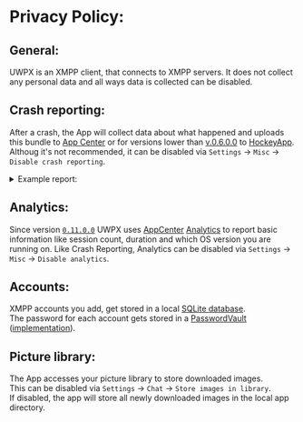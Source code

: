 # Privacy Policy:

## General:
UWPX is an XMPP client, that connects to XMPP servers.
It does not collect any personal data and all ways data is collected can be disabled.

## Crash reporting:
After a crash, the App will collect data about what happened and uploads this bundle to [App Center](https://appcenter.ms) or for versions lower than [v.0.6.0.0](https://github.com/UWPX/UWPX-Client/releases/tag/v.0.6.0.0) to [HockeyApp](https://hockeyapp.net/features/crashreports/).<br>
Althoug it's not recommended, it can be disabled via `Settings` -> `Misc` -> `Disable crash reporting`.

<details>
<summary>Example report:</summary>
<pre>
Incident Identifier: 9f87a925-2d28-40d1-9612-02b3c8cfc1d7
CrashReporter Key:   t7vgZ+qEyZITMCMsMVzbTvb7V0n6zB7UmdlztKvfoBk=
Hardware Model:      Z270-HD3P
Identifier:      UWP_XMPP_Client
Version:         0.1.0.0

Date/Time:       2017-12-24T11:46:21.022Z
OS Version:      Windows 10.0.16299.125
Report Version:  104

Exception Type:  System.AggregateException
Crashed Thread:  2

Application Specific Information:
A Task's exception(s) were not observed either by Waiting on the Task or accessing its Exception property. As a result, the unobserved exception was rethrown by the finalizer thread. (Object reference not set to an instance of an object.)

Exception Stack:
unknown location
Data_Manager2.Classes.DBManager.ImageManager.<>c__DisplayClass9_0.<<contiuneAllDownloads>b__0>d.MoveNext()
</pre>
</details>

## Analytics:
Since version [`0.11.0.0`](https://github.com/UWPX/UWPX-Client/releases/edit/v.0.11.0.0) UWPX uses [AppCenter](https://appcenter.ms) [Analytics](https://docs.microsoft.com/en-us/appcenter/analytics/) to report basic information like session count, duration and which OS version you are running on.
Like Crash Reporting, Analytics can be disabled via `Settings` -> `Misc` -> `Disable analytics`.

## Accounts:
XMPP accounts you add, get stored in a local [SQLite database](https://www.sqlite.org/).<br>
The password for each account gets stored in a [PasswordVault](https://docs.microsoft.com/en-us/uwp/api/windows.security.credentials.passwordvault) ([implementation](https://github.com/UWPX/UWPX-Client/blob/master/Data_Manager2/Classes/Vault.cs)).

## Picture library:
The App accesses your picture library to store downloaded images.<br>
This can be disabled via `Settings` -> `Chat` -> `Store images in library`.<br>
If disabled, the app will store all newly downloaded images in the local app directory.
